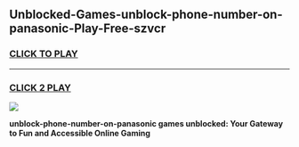 
## Unblocked-Games-unblock-phone-number-on-panasonic-Play-Free-szvcr
<h3>
<a href="https://premium76.site?title=unblock-phone-number-on-panasonic&ref=18A1">CLICK TO PLAY</a></h3>
<hr>

<h3>
<a href="https://premium76.site?title=unblock-phone-number-on-panasonic&ref=18A1">CLICK 2 PLAY</a>
  
</h3>

<a href="https://premium76.site?title=unblock-phone-number-on-panasonic&ref=18A1"><img src="https://clearcache.store/games.png"></a>


**unblock-phone-number-on-panasonic games unblocked: Your Gateway to Fun and Accessible Online Gaming**
